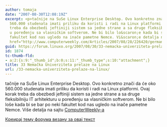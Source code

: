 ```yaml
---
author: tomaja
date: "2007-08-30T12:08:19Z"
excerpt: <p>tačnije na SuSe Linux Enterprise Desktop. Ovo konkretno znači da će oko
  560.000 studenata imati priliku da koristi i radi na Linux platformi. Ovaj korak
  treba da obezbedi jeftiniji sistem sa jedne strane a sa druge fleksibilniju IT arhitekturu
  u poređenju sa vlasničkim softverom. Ne bi bilo lo&scaron;e kada bi se bar po neki
  fakultet kod nas ugledo na inače pametne Nemce. Vi&scaron;e detalja na sajtu <a
  href="http://www.computerweekly.com/Articles/2007/08/28/226420/german-universities-migrate-to-linux.htm">ComputerWeekly-a</a>&nbsp;</p>
guid: https://forum.linuxo.org/2007/08/30/33-nemacka-univerziteta-prelaze-na-linux/
id: 1874
tc-thumb-fld:
- a:2:{s:9:"_thumb_id";b:0;s:11:"_thumb_type";s:10:"attachment";}
title: 33 Nemačka Univerziteta prelaze na Linux
url: /33-nemacka-univerziteta-prelaze-na-linux/
---
```

tačnije na SuSe Linux Enterprise Desktop. Ovo konkretno znači da će oko 560.000 studenata imati priliku da koristi i radi na Linux platformi. Ovaj korak treba da obezbedi jeftiniji sistem sa jedne strane a sa druge fleksibilniju IT arhitekturu u poređenju sa vlasničkim softverom. Ne bi bilo lo&scaron;e kada bi se bar po neki fakultet kod nas ugledo na inače pametne Nemce. Vi&scaron;e detalja na sajtu [ComputerWeekly-a](http://www.computerweekly.com/Articles/2007/08/28/226420/german-universities-migrate-to-linux.htm)&nbsp;

<!--break-->

[Креирај тему форума везану за овај текст](https://linuxo.org/nova-tema-na-forumu/?se_pid=1874)